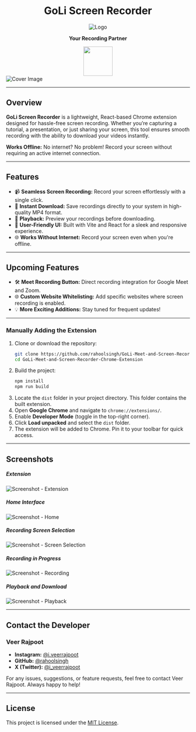 <h1 align="center">GoLi Screen Recorder</h1>

<div align="center">
  <img src="https://raw.githubusercontent.com/rahoolsingh/GoLi-Meet-and-Screen-Recorder-Chrome-Extension/refs/heads/master/assets/GoLi.png" alt="Logo" />
<p align="center"><b>Your Recording Partner</b></p>
<img
 src="https://raw.githubusercontent.com/rahoolsingh/GoLi-Meet-and-Screen-Recorder-Chrome-Extension/refs/heads/master/assets/credit.png"
  width="80px"
  />
</div>
<img src="https://raw.githubusercontent.com/rahoolsingh/GoLi-Meet-and-Screen-Recorder-Chrome-Extension/refs/heads/master/assets/cover-image.png" alt="Cover Image" />

---

## **Overview**

**GoLi Screen Recorder** is a lightweight, React-based Chrome extension designed for hassle-free screen recording. Whether you’re capturing a tutorial, a presentation, or just sharing your screen, this tool ensures smooth recording with the ability to download your videos instantly.

**Works Offline:** No internet? No problem! Record your screen without requiring an active internet connection.

---

## **Features**

-   📹 **Seamless Screen Recording:** Record your screen effortlessly with a single click.
-   💾 **Instant Download:** Save recordings directly to your system in high-quality MP4 format.
-   🎥 **Playback:** Preview your recordings before downloading.
-   🚀 **User-Friendly UI:** Built with Vite and React for a sleek and responsive experience.
-   🌐 **Works Without Internet:** Record your screen even when you're offline.

---

## **Upcoming Features**

-   🛠 **Meet Recording Button:** Direct recording integration for Google Meet and Zoom.
-   🌐 **Custom Website Whitelisting:** Add specific websites where screen recording is enabled.
-   💡 **More Exciting Additions:** Stay tuned for frequent updates!

---

### **Manually Adding the Extension**

1. Clone or download the repository:
    ```bash
    git clone https://github.com/rahoolsingh/GoLi-Meet-and-Screen-Recorder-Chrome-Extension.git
    cd GoLi-Meet-and-Screen-Recorder-Chrome-Extension
    ```
2. Build the project:
    ```bash
    npm install
    npm run build
    ```
3. Locate the `dist` folder in your project directory. This folder contains the built extension.
4. Open **Google Chrome** and navigate to `chrome://extensions/`.
5. Enable **Developer Mode** (toggle in the top-right corner).
6. Click **Load unpacked** and select the `dist` folder.
7. The extension will be added to Chrome. Pin it to your toolbar for quick access.

---

<!-- ## **Installation**

1. Download the extension from the Chrome Web Store: [GoLi Screen Recorder](#)
2. Click "Add to Chrome" to install the extension.
3. Pin the extension to your toolbar for easy access.
4. Start recording and enjoy!

--- -->

## **Screenshots**

##### Extension

![Screenshot - Extension](https://raw.githubusercontent.com/rahoolsingh/GoLi-Meet-and-Screen-Recorder-Chrome-Extension/refs/heads/master/assets/screenshots/screenshot-1.png)

##### Home Interface

![Screenshot - Home](https://raw.githubusercontent.com/rahoolsingh/GoLi-Meet-and-Screen-Recorder-Chrome-Extension/refs/heads/master/assets/screenshots/screenshot-2.png)

##### Recording Screen Selection

![Screenshot - Screen Selection](https://raw.githubusercontent.com/rahoolsingh/GoLi-Meet-and-Screen-Recorder-Chrome-Extension/refs/heads/master/assets/screenshots/screenshot-3.png)

##### Recording in Progress

![Screenshot - Recording](https://raw.githubusercontent.com/rahoolsingh/GoLi-Meet-and-Screen-Recorder-Chrome-Extension/refs/heads/master/assets/screenshots/screenshot-4.png)

##### Playback and Download

![Screenshot - Playback](https://raw.githubusercontent.com/rahoolsingh/GoLi-Meet-and-Screen-Recorder-Chrome-Extension/refs/heads/master/assets/screenshots/screenshot-5.png)

---

## **Contact the Developer**

### **Veer Rajpoot**

-   **Instagram:** [@i.veerrajpoot](https://instagram.com/i.veerrajpoot)
-   **GitHub:** [@rahoolsingh](https://github.com/rahoolsingh)
-   **X (Twitter):** [@i_veerrajpoot](https://twitter.com/i_veerrajpoot)

For any issues, suggestions, or feature requests, feel free to contact Veer Rajpoot. Always happy to help!

---

## **License**

This project is licensed under the [MIT License](#).
